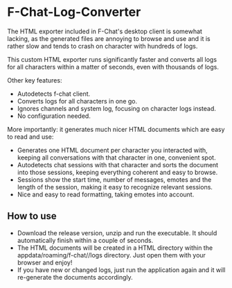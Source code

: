 # F-Chat-Log-Converter

The HTML exporter included in F-Chat's desktop client is somewhat lacking, as the generated files are annoying to browse and use and it is rather slow and tends to crash on character with hundreds of logs.

This custom HTML exporter runs significantly faster and converts all logs for all characters within a matter of seconds, even with thousands of logs.

Other key features:
- Autodetects f-chat client.
- Converts logs for all characters in one go.
- Ignores channels and system log, focusing on character logs instead.
- No configuration needed.

More importantly: it generates much nicer HTML documents which are easy to read and use:

- Generates one HTML document per character you interacted with, keeping all conversations with that character in one, convenient spot.
- Autodetects chat sessions with that character and sorts the document into those sessions, keeping everything coherent and easy to browse.
- Sessions show the start time, number of messages, emotes and the length of the session, making it easy to recognize relevant sessions.
- Nice and easy to read formatting, taking emotes into account.

## How to use

- Download the release version, unzip and run the executable. It should automatically finish within a couple of seconds.
- The HTML documents will be created in a HTML directory within the appdata/roaming/f-chat/<character>/logs directory. Just open them with your browser and enjoy!
- If you have new or changed logs, just run the application again and it will re-generate the documents accordingly.
